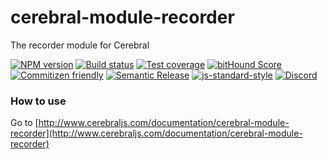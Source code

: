 # cerebral-module-recorder
The recorder module for Cerebral

[![NPM version][npm-image]][npm-url]
[![Build status][travis-image]][travis-url]
[![Test coverage][coveralls-image]][coveralls-url]
[![bitHound Score][bithound-image]][bithound-url]
[![Commitizen friendly][commitizen-image]][commitizen-url]
[![Semantic Release][semantic-release-image]][semantic-release-url]
[![js-standard-style][standard-image]][standard-url]
[![Discord][discord-image]][discord-url]

### How to use
Go to [http://www.cerebraljs.com/documentation/cerebral-module-recorder](http://www.cerebraljs.com/documentation/cerebral-module-recorder)

[npm-image]: https://img.shields.io/npm/v/cerebral-module-recorder.svg?style=flat
[npm-url]: https://npmjs.org/package/cerebral-module-recorder
[travis-image]: https://img.shields.io/travis/cerebral/cerebral-module-recorder.svg?style=flat
[travis-url]: https://travis-ci.org/cerebral/cerebral-module-recorder
[coveralls-image]: https://img.shields.io/coveralls/cerebral/cerebral-module-recorder.svg?style=flat
[coveralls-url]: https://coveralls.io/r/cerebral/cerebral-module-recorder?branch=master
[bithound-image]: https://www.bithound.io/github/cerebral/cerebral-module-recorder/badges/score.svg
[bithound-url]: https://www.bithound.io/github/cerebral/cerebral-module-recorder
[commitizen-image]: https://img.shields.io/badge/commitizen-friendly-brightgreen.svg
[commitizen-url]: http://commitizen.github.io/cz-cli/
[semantic-release-image]: https://img.shields.io/badge/%20%20%F0%9F%93%A6%F0%9F%9A%80-semantic--release-e10079.svg?style=flat-square
[semantic-release-url]: https://github.com/semantic-release/semantic-release
[standard-image]: https://img.shields.io/badge/code%20style-standard-brightgreen.svg
[standard-url]: http://standardjs.com/
[discord-image]: https://img.shields.io/badge/discord-join%20chat-blue.svg
[discord-url]: https://discord.gg/0kIweV4bd2bwwsvH
